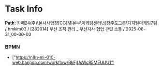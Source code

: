 # Task Info

**Path:** 카페24(주)\본사사업장\[CG]MI본부\마케팅센터\성장주도그룹\디지털마케팅7팀 / hmkim03 / [282014] 부산 조직 관리 _ 부산지사 협업 관련 소통 / 2025-08-31_00-00-00

### BPMN
- ["https://n8n-mi-010-web.hanpda.com/workflow/BkFjUsWc85MEUUU1"]

